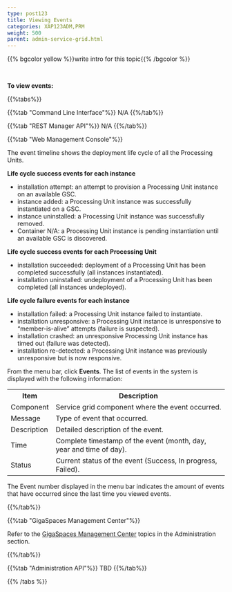```yaml
---
type: post123
title: Viewing Events
categories: XAP123ADM,PRM
weight: 500
parent: admin-service-grid.html
---
```

 
  

{{% bgcolor yellow %}}write intro for this topic{{% /bgcolor %}}

<br>

**To view events:**
 
{{%tabs%}}

{{%tab "Command Line Interface"%}}
N/A
{{%/tab%}}

{{%tab "REST Manager API"%}}
N/A
{{%/tab%}}

{{%tab "Web Management Console"%}}

The event timeline shows the deployment life cycle of all the Processing Units.

**Life cycle success events for each instance**

- installation attempt: an attempt to provision a Processing Unit instance on an available GSC.
- instance added: a Processing Unit instance was successfully instantiated on a GSC.
- instance uninstalled: a Processing Unit instance was successfully removed.
- Container N/A: a Processing Unit instance is pending instantiation until an available GSC is discovered.

**Life cycle success events for each Processing Unit**

- installation succeeded: deployment of a Processing Unit has been completed successfully (all instances instantiated).
- installation uninstalled: undeployment of a Processing Unit has been completed (all instances undeployed).

**Life cycle failure events for each instance**

- installation failed: a Processing Unit instance failed to instantiate.
- installation unresponsive: a Processing Unit instance is unresponsive to “member-is-alive” attempts (failure is suspected).
- installation crashed: an unresponsive Processing Unit instance has timed out (failure was detected).
- installation re-detected: a Processing Unit instance was previously unresponsive but is now responsive.

From the menu bar, click **Events**. The list of events in the system is displayed with the following information:

<table>
  <tr>
    <th>Item</th>
    <th>Description</th>
  </tr>
  <tr>
    <td>Component</td>
    <td>Service grid component where the event occurred.</td>
  </tr>
  <tr>
    <td>Message</td>
    <td>Type of event that occurred.</td>
  </tr>
  <tr>
    <td>Description</td>
    <td>Detailed description of the event.</td>
  </tr>
  <tr>
    <td>Time</td>
    <td>Complete timestamp of the event (month, day, year and time of day).</td>
  </tr>
  <tr>
    <td>Status</td>
    <td>Current status of the event (Success, In progress, Failed).</td>
  </tr> 
</table>  

The Event number displayed in the menu bar indicates the amount of events that have occurred since the last time you viewed events.

{{%/tab%}}


{{%tab "GigaSpaces Management Center"%}}

Refer to the [GigaSpaces Management Center](./gigaspaces-management-center.html) topics in the Administration section.

{{%/tab%}}


{{%tab "Administration API"%}}
TBD
{{%/tab%}}

{{% /tabs %}}
